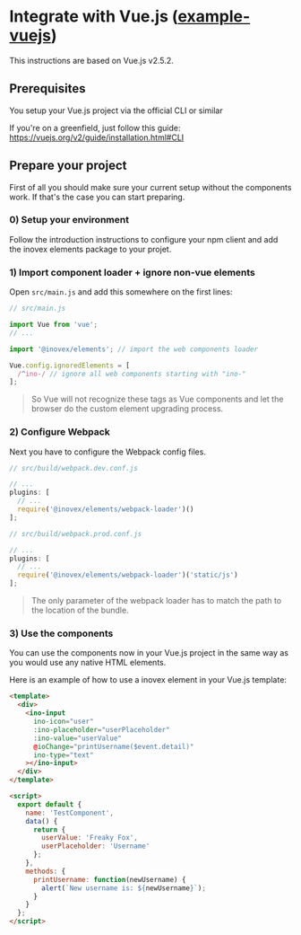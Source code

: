 # Integrate with Vue.js ([example-vuejs](https://gitlab.inovex.de/inovex-elements/example-vuejs))

This instructions are based on Vue.js v2.5.2.

## Prerequisites

You setup your Vue.js project via the official CLI or similar

If you're on a greenfield, just follow this guide: https://vuejs.org/v2/guide/installation.html#CLI

## Prepare your project

First of all you should make sure your current setup without the components work. If that's the case
you can start preparing.

### 0) Setup your environment

Follow the introduction instructions to configure your npm client and add the inovex elements package
to your projet.

### 1) Import component loader + ignore non-vue elements

Open `src/main.js` and add this somewhere on the first lines:

```js
// src/main.js

import Vue from 'vue';
// ...

import '@inovex/elements'; // import the web components loader

Vue.config.ignoredElements = [
  /^ino-/ // ignore all web components starting with "ino-"
];
```

> So Vue will not recognize these tags as Vue components and let
> the browser do the custom element upgrading process.

### 2) Configure Webpack

Next you have to configure the Webpack config files.

```js
// src/build/webpack.dev.conf.js

// ...
plugins: [
  // ...
  require('@inovex/elements/webpack-loader')()
];
```

```js
// src/build/webpack.prod.conf.js

// ...
plugins: [
  // ...
  require('@inovex/elements/webpack-loader')('static/js')
];
```

> The only parameter of the webpack loader has to match the path to the location of the bundle.

### 3) Use the components

You can use the components now in your Vue.js project in the same way as you would use any native HTML elements.

Here is an example of how to use a inovex element in your Vue.js template:

```html
<template>
  <div>
    <ino-input
      ino-icon="user"
      :ino-placeholder="userPlaceholder"
      :ino-value="userValue"
      @ioChange="printUsername($event.detail)"
      ino-type="text"
    ></ino-input>
  </div>
</template>

<script>
  export default {
    name: 'TestComponent',
    data() {
      return {
        userValue: 'Freaky Fox',
        userPlaceholder: 'Username'
      };
    },
    methods: {
      printUsername: function(newUsername) {
        alert(`New username is: ${newUsername}`);
      }
    }
  };
</script>
```
